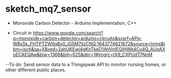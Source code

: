 # sketch_mq7_sensor

- Monoxide Carbon Detector - Arduino Implementation, C++

- Circuit in https://www.google.com/search?q=monoxide+carbon+detector+arduino+circuito&sxsrf=APq-WBs5k_FHTPTZW6qBx0_iG5M7iIzCNQ:1643774621672&source=lnms&tbm=isch&sa=X&ved=2ahUKEwj4gKnTkeD1AhVnIEQIHWk4Cu4Q_AUoAXoECAEQAw&biw=1366&bih=625&dpr=1#imgrc=tX9_CXPUdT7NnM

--To do: Send sensor data to a Thingspeak API to monitor nursing homes, or other different public places.
